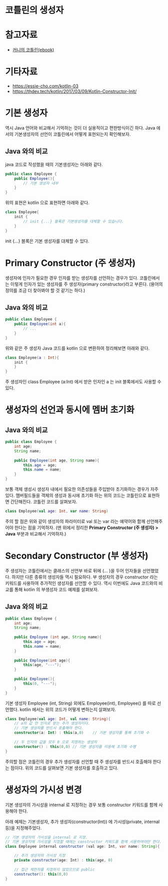 # 코틀린의 생성자

# 참고자료

- [커니의 코틀린(ebook)](http://www.yes24.com/Product/Goods/90870800?OzSrank=2)



# 기타자료‌

- https://essie-cho.com/kotlin-03
- https://thdev.tech/kotlin/2017/03/09/Kotlin-Constructor-Init/



# 기본 생성자

역시 Java 언어와 비교해서 기억하는 것이 더 실용적이고 편한방식이긴 하다. Java 에서의 기본생성자의 선언이 코틀린에서 어떻게 표현되는지 확인해보자.



## Java 와의 비교

java 코드로 작성했을 때의 기본생성자는 아래와 같다. 

```java
public class Employee {
    public Employee(){
        // 기본 생성자 내부 
    }
}
```

위의 표현은 kotlin 으로 표현하면 아래와 같다.

```kotlin
class Employee{
    init {
        // init {...} 블록은 기본생성자를 대체할 수 있습니다.
    }
}
```

init {...} 블록은 기본 생성자를 대체할 수 있다.



# Primary Constructor (주 생성자)

생성자에 인자가 필요한 경우 인자를 받는 생성자를 선언하는 경우가 있다. 코틀린에서는 이렇게 인자가 있는 생성자를 주 생성자(primary constructor)라고 부른다. (용어의 정의를 조금 더 찾아봐야 할 것 같기는 하다.)

## Java 와의 비교

```java
public class Employee {
    public Employee(int a){
        // ...
    }
}
```

위와 같은  주 생성자 Java 코드를 kotlin 으로 변환하여 정리해보면 아래와 같다.

```kotlin
class Employee(a : Int){
    init {
    }
}
```

주 생성자인 class Employee (a:Int) 에서 받은 인자인 a 는 init 블록에서도 사용할 수 있다. 



# 생성자의 선언과 동시에 멤버 초기화

## Java 와의 비교

```java
public class Employee {
    int age;
    String name;
    
    public Employee(int age, String name){
        this.age = age;
        this.name = name;
    }
}
```

보통 객체 생성시 생성자 내에서 필요한 의존성들을 주입받아 초기화하는 경우가 자주 있다. 멤버필드들을 객체의 생성과 동시에 초기화 하는 위의 코드는 코틀린으로 표현하면 간단해진다. 코틀린 코드를 살펴보자.

```kotlin
class Employee(val age: Int, var name: String)
```

주의 할 점은 위와 같이 생성자의 파라미터로 val 또는 var 라는 예약어와 함께 선언해주어야 한다는 점을 기억하자. (맨 위에서 정리한 **Primary Constructor (주 생성자) > Java** 부분과 비교해서 기억하자.)



# Secondary Constructor (부 생성자)

주 생성자는 코틀린에서는 클래스의 선언부 바로 뒤에 (... )을 두어 인자들을 선언했었다. 하지만 다른 종류의 생성자들 역시 필요하다. 부 생성자의 경우 constructor 라는 키워드를 사용하여 추가적인 생성자를 선언할 수 있다. 역시 이번에도 Java 코드와의 비교를 통해 kotlin 의 부생성자 코드 예제를 살펴보자.

## Java 와의 비교

```java
public class Employee {
    int age;
    String name;
    
    public Employee (int age, String name){
        this.age = age;
        this.name = name;
    }
    
    public Employee(int age){
        this(age, "---");
    }
    
    public Employee(){
        this(0, "---");
    }
}
```

기본 생성자 Employee (int, String) 외에도 Employee(int), Employee() 를 따로 선언했다. kotlin 에서는 위의 코드가 어떻게 변하는지 살펴보자.

```kotlin
class Employee(val age: Int, val name: String){
    // a의 값 만 인자로 받는 추가 생성자이다.
    // 기본 생성자를 반드시 호출해야 한다.
    constructor(a: Int) : this(a,0)    // 기본 생성자를 통해 초기화 수
    
    // 두 인자의 값을 모두 0 으로 지정하는 생성자
    constructor() : this(0,0) // 기본 생성자를 이용해 초기화 수행
}
```

주의할 점은 코틀린의 경우 추가 생성자를 선언할 때 주 생성자를 반드시 호출해야 한다는 점이다. 위의 코드를 살펴보면 기본 생성자를 호출하고 있다.



# 생성자의 가시성 변경

기본 생성자의 가시성을 internal 로 지정하는 경우 보통 constructor 키워드를 함께 사용해야 한다.  

아래 예제는 기본생성자, 추가 생성자(constructor(Int)) 에 가시성(private, internal 등)을 지정해주었다.  

```java
// 기본 생성자의 가시성을 internal 로 지정. 
// 기본 생성자에 가시성을 지정할 때에는 constructor 키워드를 함께 사용하여야만 한다.
class Employee internal constructor (val age: Int, var name: String){

    // 추가 생성자의 가시성 지정
    private constructor(age: Int) : this(age, 0)
    
    // 접근 제한자를 지정하지 않았으므로 public
    constructor(): this(0,0)
}
```

